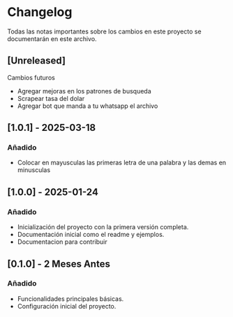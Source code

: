 # Changelog

Todas las notas importantes sobre los cambios en este proyecto se documentarán en este archivo.

## [Unreleased]
Cambios futuros
- Agregar mejoras en los patrones de busqueda
- Scrapear tasa del dolar 
- Agregar bot que manda a tu whatsapp el archivo

## [1.0.1] - 2025-03-18
### Añadido
- Colocar en mayusculas las primeras letra de una palabra y las demas en minusculas

## [1.0.0] - 2025-01-24
### Añadido
- Inicialización del proyecto con la primera versión completa.
- Documentación inicial como el readme y ejemplos.
- Documentacion para contribuir

## [0.1.0] - 2 Meses Antes
### Añadido
- Funcionalidades principales básicas.
- Configuración inicial del proyecto.
